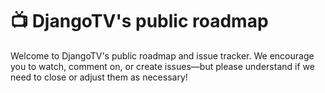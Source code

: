 # :tv: DjangoTV's public roadmap

Welcome to DjangoTV's public roadmap and issue tracker. We encourage you to watch, comment on, or create issues—but please understand if we need to close or adjust them as necessary!
